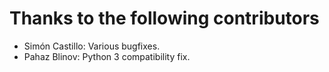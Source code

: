 Thanks to the following contributors
====================================
* Simón Castillo: Various bugfixes.
* Pahaz Blinov: Python 3 compatibility fix.
